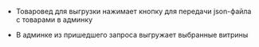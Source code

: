 - Товаровед для выгрузки нажимает кнопку для передачи json-файла с товарами в админку

- В админке из пришедшего запроса выгружает выбранные витрины
